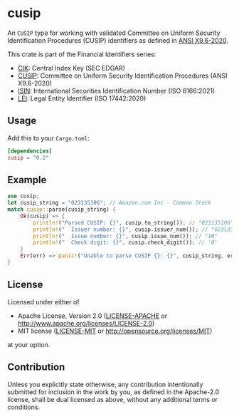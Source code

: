 cusip
====
An `CUSIP` type for working with validated Committee on Uniform Security Identification Procedures (CUSIP) identifiers
as defined in [ANSI X9.6-2020](https://webstore.ansi.org/standards/ascx9/ansix92020).

This crate is part of the Financial Identifiers series:

* [CIK](https://crates.io/crates/cik): Central Index Key (SEC EDGAR)
* [CUSIP](https://crates.io/crates/cusip): Committee on Uniform Security Identification Procedures (ANSI X9.6-2020)
* [ISIN](https://crates.io/crates/isin): International Securities Identification Number (ISO 6166:2021)
* [LEI](https://crates.io/crates/lei): Legal Entity Identifier (ISO 17442:2020)

## Usage

Add this to your `Cargo.toml`:

```toml
[dependencies]
cusip = "0.2"
```


## Example

```rust
use cusip;
let cusip_string = "023135106"; // Amazon.com Inc - Common Stock
match cusip::parse(cusip_string) {
    Ok(cusip) => {
        println!("Parsed CUSIP: {}", cusip.to_string()); // "023135106"
        println!("  Issuer number: {}", cusip.issuer_num()); // "023135"
        println!("  Issue number: {}", cusip.issue_num()); // "10"
        println!("  Check digit: {}", cusip.check_digit()); // '6'
    }
    Err(err) => panic!("Unable to parse CUSIP {}: {}", cusip_string, err),
}
```


## License

Licensed under either of

 * Apache License, Version 2.0
   ([LICENSE-APACHE](LICENSE-APACHE) or http://www.apache.org/licenses/LICENSE-2.0)
 * MIT license
   ([LICENSE-MIT](LICENSE-MIT) or http://opensource.org/licenses/MIT)

at your option.


## Contribution

Unless you explicitly state otherwise, any contribution intentionally submitted
for inclusion in the work by you, as defined in the Apache-2.0 license, shall be
dual licensed as above, without any additional terms or conditions.
